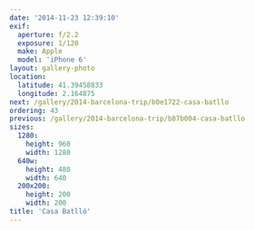 ```yaml
---
date: '2014-11-23 12:39:10'
exif:
  aperture: f/2.2
  exposure: 1/120
  make: Apple
  model: 'iPhone 6'
layout: gallery-photo
location:
  latitude: 41.39458833
  longitude: 2.164875
next: /gallery/2014-barcelona-trip/b0e1722-casa-batllo
ordering: 43
previous: /gallery/2014-barcelona-trip/b87b004-casa-batllo
sizes:
  1280:
    height: 960
    width: 1280
  640w:
    height: 480
    width: 640
  200x200:
    height: 200
    width: 200
title: 'Casa Batlló'
---
```

